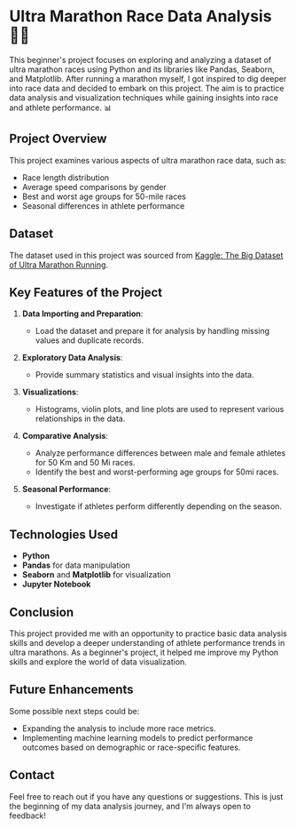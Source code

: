 # Ultra Marathon Race Data Analysis 🏃‍♂️

This beginner's project focuses on exploring and analyzing a dataset of ultra marathon races using Python and its libraries like Pandas, Seaborn, and Matplotlib. After running a marathon myself, I got inspired to dig deeper into race data and decided to embark on this project. The aim is to practice data analysis and visualization techniques while gaining insights into race and athlete performance. 📊

## Project Overview

This project examines various aspects of ultra marathon race data, such as:
- Race length distribution
- Average speed comparisons by gender
- Best and worst age groups for 50-mile races
- Seasonal differences in athlete performance

## Dataset

The dataset used in this project was sourced from [Kaggle: The Big Dataset of Ultra Marathon Running](https://www.kaggle.com/datasets/aiaiaidavid/the-big-dataset-of-ultra-marathon-running/discussion/420633).

## Key Features of the Project

1. **Data Importing and Preparation**:
   - Load the dataset and prepare it for analysis by handling missing values and duplicate records.

2. **Exploratory Data Analysis**:
   - Provide summary statistics and visual insights into the data.

3. **Visualizations**:
   - Histograms, violin plots, and line plots are used to represent various relationships in the data.

4. **Comparative Analysis**:
   - Analyze performance differences between male and female athletes for 50 Km and 50 Mi races.
   - Identify the best and worst-performing age groups for 50mi races.

5. **Seasonal Performance**:
   - Investigate if athletes perform differently depending on the season.

## Technologies Used

- **Python**
- **Pandas** for data manipulation
- **Seaborn** and **Matplotlib** for visualization
- **Jupyter Notebook**

## Conclusion

This project provided me with an opportunity to practice basic data analysis skills and develop a deeper understanding of athlete performance trends in ultra marathons. As a beginner's project, it helped me improve my Python skills and explore the world of data visualization.

## Future Enhancements

Some possible next steps could be:
- Expanding the analysis to include more race metrics.
- Implementing machine learning models to predict performance outcomes based on demographic or race-specific features.

## Contact

Feel free to reach out if you have any questions or suggestions. This is just the beginning of my data analysis journey, and I'm always open to feedback!


